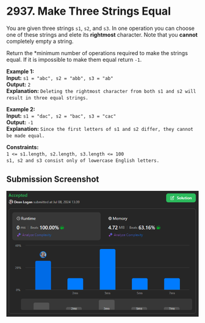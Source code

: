 # 2937. Make Three Strings Equal

You are given three strings `s1`, `s2`, and `s3`. In one operation you can choose one of these strings and elete its **rightmost** character. Note that you **cannot** completely empty a string.  

Return the *minimum number of operations required to make the strings equal. If it is impossible to make them equal return `-1`.

**Example 1:**  
    **Input:** `s1 = "abc", s2 = "abb", s3 = "ab"`  
    **Output:** `2`   
    **Explanation:** `Deleting the rightmost character from both s1 and s2 will result in three equal strings.`  

**Example 2:**  
    **Input:** `s1 = "dac", s2 = "bac", s3 = "cac"`  
    **Output:** `-1`   
    **Explanation:** `Since the first letters of s1 and s2 differ, they cannot be made equal.`  

**Constraints:**  
    `1 <= s1.length, s2.length, s3.length <= 100`  
    `s1, s2 and s3 consist only of lowercase English letters.`  

## Submission Screenshot

![Image](./make-three-strings-equal.png)